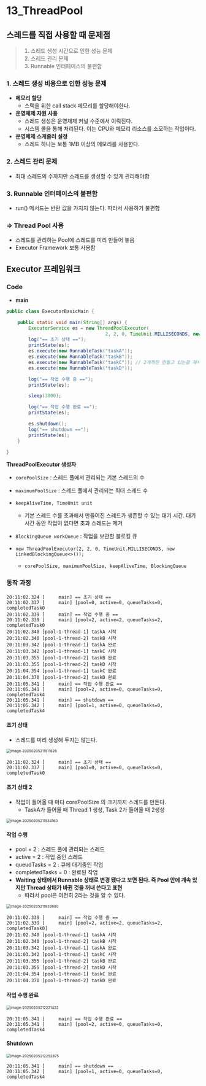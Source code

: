 # 13_ThreadPool



## 스레드를 직접 사용할 때 문제점

> 1. 스레드 생성 시간으로 인한 성능 문제
> 2. 스레드 관리 문제
> 3. Runnable 인터페이스의 불편함

### 1. 스레드 생성 비용으로 인한 성능 문제

- **메모리 할당**
  - 스택을 위한 call stack 메모리를 할당해야한다.
- **운영체제 자원 사용**
  - 스레드 생성은 운영체제 커널 수준에서 이뤄진다.
  - 시스템 콜을 통해 처리된다. 이는 CPU와 메모리 리소스를 소모하는 작업이다.
- **운영체제 스케줄러 설정**
  - 스레드 하나는 보통 1MB 이상의 메모리를 사용한다.



### 2. 스레드 관리 문제

- 최대 스레드의 수까지만 스레드를 생성할 수 있게 관리해야함



###  3. Runnable 인터페이스의 불편함

- run() 메서드는 반환 값을 가지지 않는다. 따라서 사용하기 불편함



### => Thread Pool 사용

- 스레드를 관리하는 Pool에 스레드를 미리 만들어 놓음
- Executor Framework 보통 사용함



## Executor 프레임워크

### Code

- **main**

```java
public class ExecutorBasicMain {

    public static void main(String[] args) {
        ExecutorService es = new ThreadPoolExecutor(
            						2, 2, 0, TimeUnit.MILLISECONDS, new LinkedBlockingQueue<>());
        log("== 초기 상태 ==");
        printState(es);
        es.execute(new RunnableTask("taskA"));
        es.execute(new RunnableTask("taskB"));
        es.execute(new RunnableTask("taskC")); // 2개까진 만들고 있는걸 재사용해서 사용한다.
        es.execute(new RunnableTask("taskD"));

        log("== 작업 수행 중 ==");
        printState(es);

        sleep(3000);

        log("== 작업 수행 완료 ==");
        printState(es);

        es.shutdown();
        log("== shutdown ==");
        printState(es);
    }

}
```

**ThreadPoolExecutor 생성자**

- `corePoolSize` : 스레드 풀에서 관리되는 기본 스레드의 수
- `maximumPoolSize` : 스레드 풀에서 관리되는 최대 스레드 수
- `keepAliveTime, TimeUnit unit` 
  - 기본 스레드 수를 초과해서 만들어진 스레드가 생존할 수 있는 대기 시간. 대기시간 동안 작업이 없다면 초과 스레드는 제거
- `BlockingQueue workQueue` : 작업을 보관할 블로킹 큐

- `new ThreadPoolExecutor(2, 2, 0, TimeUnit.MILLISECONDS, new LinkedBlockingQueue<>());`
  - `corePoolSize, maximumPoolSize, keepAliveTime, BlockingQueue`



### 동작 과정

```
20:11:02.324 [     main] == 초기 상태 ==
20:11:02.337 [     main] [pool=0, active=0, queueTasks=0, completedTask0
20:11:02.339 [     main] == 작업 수행 중 ==
20:11:02.339 [     main] [pool=2, active=2, queueTasks=2, completedTask0
20:11:02.340 [pool-1-thread-1] taskA 시작
20:11:02.340 [pool-1-thread-2] taskB 시작
20:11:03.342 [pool-1-thread-1] taskA 완료
20:11:03.342 [pool-1-thread-1] taskC 시작
20:11:03.355 [pool-1-thread-2] taskB 완료
20:11:03.355 [pool-1-thread-2] taskD 시작
20:11:04.354 [pool-1-thread-1] taskC 완료
20:11:04.370 [pool-1-thread-2] taskD 완료
20:11:05.341 [     main] == 작업 수행 완료 ==
20:11:05.341 [     main] [pool=2, active=0, queueTasks=0, completedTask4
20:11:05.341 [     main] == shutdown ==
20:11:05.342 [     main] [pool=1, active=0, queueTasks=0, completedTask4

```



#### 초기 상태

- 스레드를 미리 생성해 두지는 않는다.

<img src="./13_ThreadPool.assets/image-20250205211511626.png" alt="image-20250205211511626" style="zoom:67%;" />

```
20:11:02.324 [     main] == 초기 상태 ==
20:11:02.337 [     main] [pool=0, active=0, queueTasks=0, completedTask0
```



#### 초기 상태 2

- 작업이 들어올 때 마다 corePoolSize 의 크기까지 스레드를 만든다.
  - TaskA가 들어올 때 Thread 1 생성, Task 2가 들어올 때 2생성

<img src="./13_ThreadPool.assets/image-20250205211534160.png" alt="image-20250205211534160" style="zoom:67%;" />

#### 작업 수행

- pool = 2 : 스레드 풀에 관리되는 스레드
- active = 2 : 작업 중인 스레드 
- queudTasks = 2 : 큐에 대기중인 작업
- completedTasks = 0 : 완료된 작업
- **Waiting 상태에서 Runnable 상태로 변경 됐다고 보면 된다. 즉 Pool 안에 계속 있지만 Thread 상태가 바뀐 것을 꺼내 쓴다고 표현**
  - 따라서 pool은 여전히 2라는 것을 알 수 있다.

<img src="./13_ThreadPool.assets/image-20250205211933680.png" alt="image-20250205211933680" style="zoom:67%;" />

```
20:11:02.339 [     main] == 작업 수행 중 ==
20:11:02.339 [     main] [pool=2, active=2, queueTasks=2, completedTask0]
20:11:02.340 [pool-1-thread-1] taskA 시작
20:11:02.340 [pool-1-thread-2] taskB 시작
20:11:03.342 [pool-1-thread-1] taskA 완료
20:11:03.342 [pool-1-thread-1] taskC 시작
20:11:03.355 [pool-1-thread-2] taskB 완료
20:11:03.355 [pool-1-thread-2] taskD 시작
20:11:04.354 [pool-1-thread-1] taskC 완료
20:11:04.370 [pool-1-thread-2] taskD 완료
```



#### 작업 수행 완료

<img src="./13_ThreadPool.assets/image-20250205212221422.png" alt="image-20250205212221422" style="zoom:67%;" />

```
20:11:05.341 [     main] == 작업 수행 완료 ==
20:11:05.341 [     main] [pool=2, active=0, queueTasks=0, completedTask4

```



#### Shutdown

<img src="./13_ThreadPool.assets/image-20250205212252875.png" alt="image-20250205212252875" style="zoom:67%;" />

```
20:11:05.341 [     main] == shutdown ==
20:11:05.342 [     main] [pool=1, active=0, queueTasks=0, completedTask4
```









